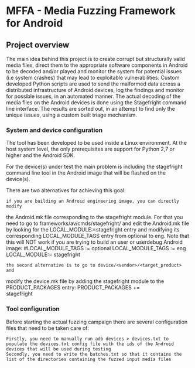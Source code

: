 # MFFA - Media Fuzzing Framework for Android

## Project overview

The main idea behind this project  is  to create corrupt  but structurally valid media files, direct them to the appropriate software components in Android to  be  decoded  and/or  played  and  monitor  the  system  for  potential  issues  (i.e  system crashes) that may lead to exploitable vulnerabilities. Custom developed Python scripts are used to send the malformed data across a distributed  infrastructure  of  Android  devices,  log  the  findings  and  monitor  for  possible issues, in an automated manner. The actual decoding of the media files on the Android devices is done using the Stagefright command line interface. The results  are sorted out, in an attempt to find only the unique issues, using a custom built triage mechanism.

### System and device configuration

The tool has been developed to be used inside a Linux environment. At the host system level, the only prerequisites are support for Python 2,7 or higher and the Android SDK.

For the device(s) under test the main problem is including the stagefright command line tool in the Android image that will be flashed on the device(s).

There are two alternatives for achieving this goal:

    if you are building an Android engineering image, you can directly modify 
the Android.mk file corresponding to the stagefright module. For that you need 
to go to frameworks/av/cmds/stagefright/ and edit the Android.mk file by looking
for the LOCAL_MODULE:=stagefright entry and modifying its corresponding 
LOCAL_MODULE_TAGS entry from optional to eng. Note that this will NOT work if 
you are trying to build an user or userdebug Android image:
    #LOCAL_MODULE_TAGS := optional
    LOCAL_MODULE_TAGS := eng
    LOCAL_MODULE:= stagefright

    the second alternative is to go to device/<vendor>/<target_product> and 
modify the device.mk file by adding the stagefright module to the 
PRODUCT_PACKAGES entry:
    PRODUCT_PACKAGES += \
        stagefright

### Tool configuration

Before starting the actual fuzzing campaign there are several configuration files that need to be taken care of:

    Firstly, you need to manually run adb devices > devices.txt to populate the devices.txt config file with the ids of the Android devices that will be used during testing
    Secondly, you need to write the batches.txt so that it contains the list of the directories containing the fuzzed input media files 

